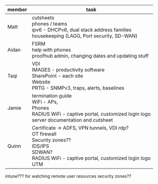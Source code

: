 
| member | task                                                                                                                                                             |
| ------ | ---------------------------------------------------------------------------------------------------------------------------------------------------------------- |
| Matt   | cutsheets<br>phones / teams<br>ipv6 - DHCPv6, dual stack address families<br>housekeeping (LAGG, Port security, SD-WAN)                                          |
| Aidan  | FSRM<br>help with phones<br>proofhub admin, changing dates and updating stuff                                                                                    |
| Taqi   | VDI<br>IMAGES - productivity software<br>SharePoint - each site<br>Website<br>PRTG - SNMPv3, traps, alerts, baselines                                            |
| Jamie  | termination guide<br>WiFi - APs, <br>Phones<br>RADIUS WiFi - captive portal, customized login logo<br>server documentation and cutsheet                          |
| Quinn  | Certificate -> ADFS, VPN tunnels, VDI rdp?<br>OT firewall<br>Security zones??<br>IDS/IPS<br>SDWAN?<br>RADIUS WiFi - captive portal, customized login logo<br>UTM |


intune??? for watching remote user resources
security zones??